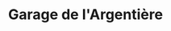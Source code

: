 ---
title: "Garage de l'Argentière"
url: /saint-genis-largentiere/garage-de-largentiere/
shop: réparation de voitures
---